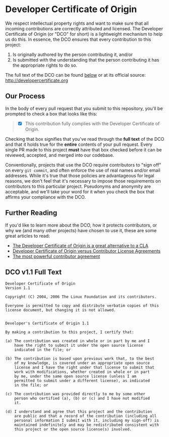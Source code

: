 # Developer Certificate of Origin

We respect intellectual property rights and want to make sure that all incoming
contributions are correctly attributed and licensed. The Developer Certificate
of Origin (or "DCO" for short) is a lightweight mechanism to help us do this. In
essence, the DCO ensures that every contribution to this project:

1. Is originally authored by the person contributing it, and/or
2. Is submitted with the understanding that the person contributing it has the
   appropriate rights to do so.

The full text of the DCO can be found [below](#dco-v11-full-text) or at its
official source: <http://developercertificate.org>

## Our Process

In the body of every pull request that you submit to this repository, you'll be
prompted to check a box that looks like this:

> - [x] This contribution fully complies with the Developer Certificate of
>       Origin.

Checking that box signifies that you've read through the **full text** of the
DCO and that it holds true for the **entire** contents of your pull request.
Every single PR made to this project **must** have that box checked before it
can be reviewed, accepted, and merged into our codebase.

Conventionally, projects that use the DCO require contributors to "sign off" on
every `git commit`, and often enforce the use of real names and/or email
addresses. While it's true that those policies are advantageous for legal
reasons, we don't feel that it's necessary to impose those requirements on
contributors to this particular project. Pseudonyms and anonymity are
acceptable, and we'll take your word for it when you check the box that affirms
your compliance with the DCO.

## Further Reading

If you'd like to learn more about the DCO, how it protects contributors, or why
we (and many other projects) have chosen to use it, these are some great
articles to read:

- [The Developer Certificate of Origin is a great alternative to a CLA](https://drewdevault.com/2021/04/12/DCO.html)
- [Developer Certificate of Origin versus Contributor License Agreements](https://julien.ponge.org/blog/developer-certificate-of-origin-versus-contributor-license-agreements/)
- [The most powerful contributor agreement](https://lwn.net/Articles/592503/)

## DCO v1.1 Full Text

```text
Developer Certificate of Origin
Version 1.1

Copyright (C) 2004, 2006 The Linux Foundation and its contributors.

Everyone is permitted to copy and distribute verbatim copies of this
license document, but changing it is not allowed.


Developer's Certificate of Origin 1.1

By making a contribution to this project, I certify that:

(a) The contribution was created in whole or in part by me and I
    have the right to submit it under the open source license
    indicated in the file; or

(b) The contribution is based upon previous work that, to the best
    of my knowledge, is covered under an appropriate open source
    license and I have the right under that license to submit that
    work with modifications, whether created in whole or in part
    by me, under the same open source license (unless I am
    permitted to submit under a different license), as indicated
    in the file; or

(c) The contribution was provided directly to me by some other
    person who certified (a), (b) or (c) and I have not modified
    it.

(d) I understand and agree that this project and the contribution
    are public and that a record of the contribution (including all
    personal information I submit with it, including my sign-off) is
    maintained indefinitely and may be redistributed consistent with
    this project or the open source license(s) involved.
```
